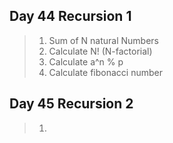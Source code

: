 ## Day 44 Recursion 1
> 1. Sum of N natural Numbers
> 2. Calculate N! (N-factorial)
> 3. Calculate a^n % p
> 4. Calculate fibonacci number


## Day 45 Recursion 2
> 1. 